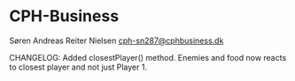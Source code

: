 # CPH-Business
Søren Andreas Reiter Nielsen
cph-sn287@cphbusiness.dk


CHANGELOG:
Added closestPlayer() method.
Enemies and food now reacts to closest player and not just Player 1.